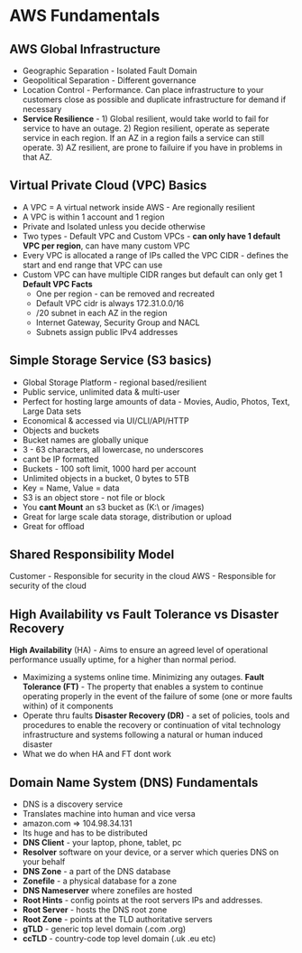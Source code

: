AWS Fundamentals
=================

AWS Global Infrastructure
--------------------------
- Geographic Separation - Isolated Fault Domain
- Geopolitical Separation - Different governance
- Location Control - Performance. Can place infrastructure to your customers close as possible and duplicate infrastructure for demand if necessary
- **Service Resilience** - 1) Global resilient, would take world to fail for service to have an outage. 2) Region resilient, operate as seperate service in each region. If an AZ in a region fails a service can still operate. 3) AZ resilient, are prone to failuire if you have in problems in that AZ. 

Virtual Private Cloud (VPC) Basics
-----------------------------------
- A VPC = A virtual network inside AWS - Are regionally resilient
- A VPC is within 1 account and 1 region 
- Private and Isolated unless you decide otherwise
- Two types - Default VPC and Custom VPCs - **can only have 1 default VPC per region**, can have many custom VPC
- Every VPC is allocated a range of IPs called the VPC CIDR - defines the start and end range that VPC can use
- Custom VPC can have multiple CIDR ranges but default can only get 1 
**Default VPC Facts**
  - One per region - can be removed and recreated
  - Default VPC cidr is always 172.31.0.0/16
  - /20 subnet in each AZ in the region
  - Internet Gateway, Security Group and NACL
  - Subnets assign public IPv4 addresses

Simple Storage Service (S3 basics)
----------------------------------
- Global Storage Platform - regional based/resilient
- Public service, unlimited data & multi-user
- Perfect for hosting large amounts of data - Movies, Audio, Photos, Text, Large Data sets
- Economical & accessed via UI/CLI/API/HTTP
- Objects and buckets 
- Bucket names are globally unique
- 3 - 63 characters, all lowercase, no underscores
- cant be IP formatted 
- Buckets - 100 soft limit, 1000 hard per account
- Unlimited objects in a bucket, 0 bytes to 5TB
- Key = Name, Value = data
- S3 is an object store - not file or block
- You **cant Mount** an s3 bucket as (K:\ or /images)
- Great for large scale data storage, distribution or upload
- Great for offload

Shared Responsibility Model
----------------------------
Customer - Responsible for security in the cloud
AWS - Responsible for security of the cloud

High Availability vs Fault Tolerance vs Disaster Recovery
----------------------------------------------------------

**High Availability** (HA) - Aims to ensure an agreed level of operational performance usually uptime, for a higher than normal period.
- Maximizing a systems online time. Minimizing any outages.
**Fault Tolerance (FT)** - The property that enables a system to continue operating properly in the event of the failure of some (one or more faults within) of it components
- Operate thru faults
**Disaster Recovery (DR)** - a set of policies, tools and procedures to enable the recovery or continuation of vital technology infrastructure and systems following a natural or human induced disaster
- What we do when HA and FT dont work

Domain Name System (DNS) Fundamentals
--------------------------------------
- DNS is a discovery service 
- Translates machine into human and vice versa
- amazon.com => 104.98.34.131
- Its huge and has to be distributed 
- **DNS Client** - your laptop, phone, tablet, pc
- **Resolver** software on your device, or a server which queries DNS on your behalf
- **DNS Zone** - a part of the DNS database
- **Zonefile** - a physical database for a zone
- **DNS Nameserver** where zonefiles are hosted
- **Root Hints** - config points at the root servers IPs and addresses.
- **Root Server** - hosts the DNS root zone
- **Root Zone** - points at the TLD authoritative servers
- **gTLD** - generic top level domain (.com .org)
- **ccTLD** - country-code top level domain (.uk .eu etc)
